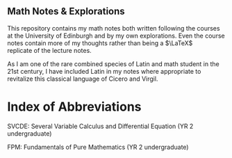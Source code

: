 Math Notes & Explorations
---

This repository contains my math notes both written following the courses at the University of Edinburgh and by my own explorations.
Even the course notes contain more of my thoughts rather than being a $\LaTeX$<br> replicate of the lecture notes.

As I am one of the rare combined species of Latin and math student in the 21st century, I have included Latin in my notes where appropriate to revitalize this classical language of Cicero and Virgil.

# Index of Abbreviations
SVCDE: Several Variable Calculus and Differential Equation (YR 2 undergraduate)

FPM: Fundamentals of Pure Mathematics (YR 2 undergraduate)
